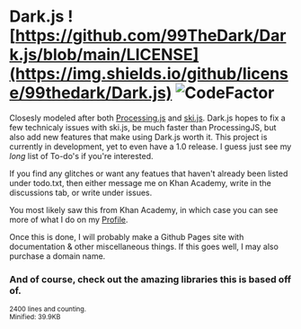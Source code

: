# Dark.js ![https://github.com/99TheDark/Dark.js/blob/main/LICENSE](https://img.shields.io/github/license/99thedark/Dark.js) ![CodeFactor](https://www.codefactor.io/repository/github/99thedark/dark.js/badge)

Closesly modeled after both [Processing.js](https://github.com/processing-js/processing-js) and [ski.js](https://github.com/thelegendski/ski.js/).
Dark.js hopes to fix a few technicaly issues with ski.js, be much faster than ProcessingJS, but also add new features that make using Dark.js worth it.
This project is currently in development, yet to even have a 1.0 release. I guess just see my _long_ list of To-do's if you're interested.

If you find any glitches or want any featues that haven't already been listed under todo.txt, then either message me on Khan Academy, write in the discussions tab, or write under issues.

You most likely saw this from Khan Academy, in which case you can see more of what I do on my [Profile](https://www.khanacademy.org/profile/kaid_1007444411542956194078854/projects).

Once this is done, I will probably make a Github Pages site with documentation & other miscellaneous things. If this goes well, I may also purchase a domain name.

### And of course, check out the amazing libraries this is based off of.

<sup>2400 lines and counting.</sup><br>
<sub>Minified: 39.9KB</sub>
